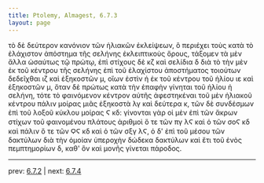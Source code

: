 ```yaml
---
title: Ptolemy, Almagest, 6.7.3
layout: page
---
```


τὸ δὲ δεύτερον κανόνιον τῶν ἡλιακῶν ἐκλείψεων, ὃ περιέχει τοὺς κατὰ τὸ ἐλάχιστον ἀπόστημα τῆς σελήνης ἐκλειπτικοὺς ὅρους, τάξομεν τὰ μὲν ἄλλα ὡσαύτως τῷ πρώτῳ, ἐπὶ στίχους δὲ κζ καὶ σελίδια δ διὰ τὸ τὴν μὲν ἐκ τοῦ κέντρου τῆς σελήνης ἐπὶ τοῦ ἐλαχίστου ἀποστήματος τοιούτων δεδεῖχθαι ιζ καὶ ἑξηκοστῶν μ, οἵων ἐστὶν ἡ ἐκ τοῦ κέντρου τοῦ ἡλίου ιε καὶ ἑξηκοστῶν μ, ὅταν δὲ πρώτως κατὰ τὴν ἐπαφὴν γίνηται τοῦ ἡλίου ἡ σελήνη, τότε τὸ φαινόμενον κέντρον αὐτῆς ἀφεστηκέναι τοῦ μὲν ἡλιακοῦ κέντρου πάλιν μοίρας μιᾶς ἑξηκοστὰ λγ καὶ δεύτερα κ, τῶν δὲ συνδέσμων ἐπὶ τοῦ λοξοῦ κύκλου μοίρας Ϛ κδ: γίνονται γὰρ οἱ μὲν ἐπὶ τῶν ἄκρων στίχων τοῦ φαινομένου πλάτους ἀριθμοὶ ὅ τε τῶν πγ λϚ καὶ ὁ τῶν σοϚ κδ καὶ πάλιν ὅ τε τῶν ϘϚ κδ καὶ ὁ τῶν σξγ λϚ, ὁ δ' ἐπὶ τοῦ μέσου τῶν δακτύλων διὰ τὴν ὁμοίαν ὑπεροχὴν δώδεκα δακτύλων καὶ ἔτι τοῦ ἑνὸς πεμπτημορίων δ, καθ' ὃν καὶ μονῆς γίνεται πάροδος. 

---

prev: [6.7.2](../6.7.2/) | next: [6.7.4](../6.7.4/)

